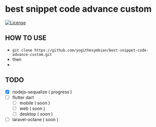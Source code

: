
# best snippet code advance custom
[![License](https://poser.pugx.org/laravel/lumen-framework/license.svg)](https://github.com/yogithesymbian)

## HOW TO USE
- `git clone https://github.com/yogithesymbian/best-snippet-code-advance-custom.git`
- then
-

## TODO
- [x] nodejs-sequalize ( progress )
- [ ] flutter dart
    - [ ] mobile ( soon )
    - [ ] web ( soon )
    - [ ] desktop ( soon )
- [ ] laravel-octane ( soon )
